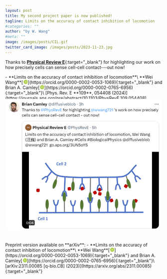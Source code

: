 ```yaml
---
layout: post
title: My second project paper is now published!
tagline: Limits on the accuracy of contact inhibition of locomotion
#categories: ""
author: "by W. Wang"
#meta: ""
image: /images/posts/CIL.gif
twitter_card_image: /images/posts/2023-11-23.jpg
---
```

Thanks to [**Physical Review E**](https://journals.aps.org/pre/abstract/10.1103/PhysRevE.109.054408){:target="_blank"} for highlighting our work on how precisely cells can sense cell-cell contact---out now!

<script type="text/javascript" src="https://d1bxh8uas1mnw7.cloudfront.net/assets/embed.js"></script>
<div class="altmetric-embed altmetric-badge-popover-left" data-badge-type="donut" data-doi="10.1103/PhysRevE.109.054408" style="float:right"></div>
- **Limits on the accuracy of contact inhibition of locomotion**\
**Wei Wang**[<img src='/images/orcid.logo.icon.svg' onerror="this.style.display='none'" alt="" width="13px" style="padding:0 0.1px 0 2px"/>](https://orcid.org/0000-0002-0053-1069){:target="_blank"} and Brian A. Camley[<img src='/images/orcid.logo.icon.svg' onerror="this.style.display='none'" alt="" width="13px" style="padding:0 0.1px 0 2px"/>](https://orcid.org/0000-0002-0765-6956){:target="_blank"}\
[Phys. Rev. E **109**, 054408 (2024)](https://journals.aps.org/pre/abstract/10.1103/PhysRevE.109.054408){:target="_blank"}
<div class="altmetric-embed" data-badge-type='1' data-doi="10.1103/PhysRevE.109.054408" style="margin:-5px 0 -40px 40px"></div>
&ensp;

<img src='/images/posts/2024-5-20.png' alt="Not available" title="{{page.title}}" style="width:600px;"/>

<p style="margin:35px"></p>
Preprint version available on **arXiv**:
<script type="text/javascript" src="https://d1bxh8uas1mnw7.cloudfront.net/assets/embed.js"></script>
<div class="altmetric-embed altmetric-badge-popover-left" data-badge-type="donut" data-arxiv-id="2311.00085" style="float:right"></div>
- **Limits on the accuracy of contact inhibition of locomotion**\
**Wei Wang**[<img src='/images/orcid.logo.icon.svg' onerror="this.style.display='none'" alt="" width="13px" style="padding:0 0.1px 0 2px"/>](https://orcid.org/0000-0002-0053-1069){:target="_blank"} and Brian A. Camley[<img src='/images/orcid.logo.icon.svg' onerror="this.style.display='none'" alt="" width="13px" style="padding:0 0.1px 0 2px"/>](https://orcid.org/0000-0002-0765-6956){:target="_blank"}\
[arXiv:2311.00085 [q-bio.CB] (2023)](https://arxiv.org/abs/2311.00085){:target="_blank"}
<div class="altmetric-embed" data-badge-type='1' data-arxiv-id="2311.00085" style="margin:-5px 0 -40px 40px"></div>
&ensp;
